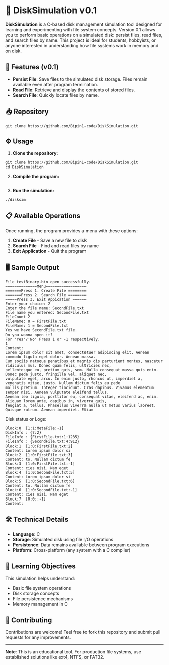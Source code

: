 # 📀 DiskSimulation v0.1

**DiskSimulation** is a C-based disk management simulation tool designed for learning and experimenting with file system concepts. Version 0.1 allows you to perform basic operations on a simulated disk: persist files, read files, and search files by name. This project is ideal for students, hobbyists, or anyone interested in understanding how file systems work in memory and on disk.

## 🚀 Features (v0.1)

- **Persist File**: Save files to the simulated disk storage. Files remain available even after program termination.  
- **Read File**: Retrieve and display the contents of stored files.  
- **Search File**: Quickly locate files by name.

## 📥 Repository
```
git clone https://github.com/Bipin1-code/DiskSimulation.git
```

## ⚙️ Usage

1. **Clone the repository:**
```
git clone https://github.com/Bipin1-code/DiskSimulation.git
cd DiskSimulation
```
2. **Compile the program:**

```gcc -o disksim main.c
```
3. **Run the simulation:**
```
./disksim
```

## 📋 Available Operations

Once running, the program provides a menu with these options:
1. **Create File** - Save a new file to disk
2. **Search File** - Find and read files by name
3. **Exit Application** - Quit the program

## 🖥️ Sample Output
```
File testBinary.bin open successfully.
==============Menu==================
=======Press 1. Create File ========
=======Press 2. Search File ========
=====Press 3. Exit Appication ======
Enter your choice: 2
Enter the file name: SecondFile.txt
File name you entered: SecondFile.txt
FileCount 2
FileName: 0 = FirstFile.txt
FileName: 1 = SecondFile.txt
Yes we have SecondFile.txt file.
Do you wanna open it?
For 'Yes'/'No' Press 1 or -1 respectively.
1
Content:
Lorem ipsum dolor sit amet, consectetuer adipiscing elit. Aenean commodo ligula eget dolor. Aenean massa. 
Cum sociis natoque penatibus et magnis dis parturient montes, nascetur ridiculus mus. Donec quam felis, ultricies nec, 
pellentesque eu, pretium quis, sem. Nulla consequat massa quis enim. Donec pede justo, fringilla vel, aliquet nec, 
vulputate eget, arcu. In enim justo, rhoncus ut, imperdiet a, venenatis vitae, justo. Nullam dictum felis eu pede 
mollis pretium. Integer tincidunt. Cras dapibus. Vivamus elementum semper nisi. Aenean vulputate eleifend tellus. 
Aenean leo ligula, porttitor eu, consequat vitae, eleifend ac, enim. Aliquam lorem ante, dapibus in, viverra quis, 
feugiat a, tellus. Phasellus viverra nulla ut metus varius laoreet. Quisque rutrum. Aenean imperdiet. Etiam 
```
Disk status or Logs:
```
Block:0  [1:1:MetaFile:-1]
DiskInfo : {7:2}
FileInfo : {FirstFile.txt:1:1235}
FileInfo : {SecondFile.txt:4:912}
Block:1  [1:0:FirstFile.txt:2]
Content: Lorem ipsum dolor si
Block:2  [1:0:FirstFile.txt:3]
Content: to. Nullam dictum fe
Block:3  [1:0:FirstFile.txt:-1]
Content: cies nisi. Nam eget
Block:4  [1:0:SecondFile.txt:5]
Content: Lorem ipsum dolor si
Block:5  [1:0:SecondFile.txt:6]
Content: to. Nullam dictum fe
Block:6  [1:0:SecondFile.txt:-1]
Content: cies nisi. Nam eget
Block:7  [0:0::-1]
Content:
```
## 🛠️ Technical Details

- **Language**: C
- **Storage**: Simulated disk using file I/O operations
- **Persistence**: Data remains available between program executions
- **Platform**: Cross-platform (any system with a C compiler)

## 🎯 Learning Objectives

This simulation helps understand:
- Basic file system operations
- Disk storage concepts
- File persistence mechanisms
- Memory management in C

## 🤝 Contributing

Contributions are welcome! Feel free to fork this repository and submit pull requests for any improvements.

---

**Note**: This is an educational tool. For production file systems, use established solutions like ext4, NTFS, or FAT32.
